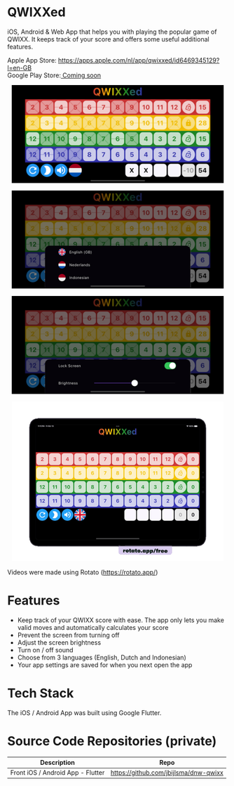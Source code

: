 # QWIXXed

iOS, Android & Web App that helps you with playing the popular game of QWIXX. It keeps track of your score and offers some useful additional features.

Apple App Store: https://apps.apple.com/nl/app/qwixxed/id6469345129?l=en-GB  
Google Play Store:[ Coming soon](https://play.google.com/store/apps/details?id=com.dotnet_works.qwixxed)

<p float="left" align="middle">
  <img src="assets/qwixxed_main.png" width="96%">
</p>

<p float="left" align="middle">
  <img src="assets/qwixxed_language.png" width="96%">
</p>

<p float="left" align="middle">
  <img src="assets/qwixxed_screen.png" width="96%">
</p>

<p float="left" align="middle">
  <img src="screenshots/qwixxed.gif" width="96%">
</p>

Videos were made using Rotato (https://rotato.app/)

# Features

- Keep track of your QWIXX score with ease. The app only lets you make valid moves and automatically calculates your score
- Prevent the screen from turning off
- Adjust the screen brightness
- Turn on / off sound
- Choose from 3 languages (English, Dutch and Indonesian)
- Your app settings are saved for when you next open the app

# Tech Stack

The iOS / Android App was built using Google Flutter.

# Source Code Repositories (private)

| Description                       | Repo                                  |
| --------------------------------- | ------------------------------------- |
| Front iOS / Android App - Flutter | https://github.com/jbijlsma/dnw-qwixx |
